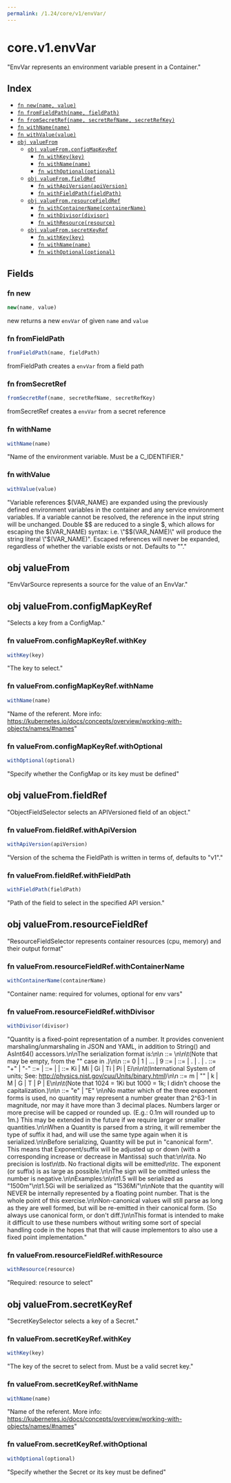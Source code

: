 ```yaml
---
permalink: /1.24/core/v1/envVar/
---
```


# core.v1.envVar

"EnvVar represents an environment variable present in a Container."

## Index

* [`fn new(name, value)`](#fn-new)
* [`fn fromFieldPath(name, fieldPath)`](#fn-fromfieldpath)
* [`fn fromSecretRef(name, secretRefName, secretRefKey)`](#fn-fromsecretref)
* [`fn withName(name)`](#fn-withname)
* [`fn withValue(value)`](#fn-withvalue)
* [`obj valueFrom`](#obj-valuefrom)
  * [`obj valueFrom.configMapKeyRef`](#obj-valuefromconfigmapkeyref)
    * [`fn withKey(key)`](#fn-valuefromconfigmapkeyrefwithkey)
    * [`fn withName(name)`](#fn-valuefromconfigmapkeyrefwithname)
    * [`fn withOptional(optional)`](#fn-valuefromconfigmapkeyrefwithoptional)
  * [`obj valueFrom.fieldRef`](#obj-valuefromfieldref)
    * [`fn withApiVersion(apiVersion)`](#fn-valuefromfieldrefwithapiversion)
    * [`fn withFieldPath(fieldPath)`](#fn-valuefromfieldrefwithfieldpath)
  * [`obj valueFrom.resourceFieldRef`](#obj-valuefromresourcefieldref)
    * [`fn withContainerName(containerName)`](#fn-valuefromresourcefieldrefwithcontainername)
    * [`fn withDivisor(divisor)`](#fn-valuefromresourcefieldrefwithdivisor)
    * [`fn withResource(resource)`](#fn-valuefromresourcefieldrefwithresource)
  * [`obj valueFrom.secretKeyRef`](#obj-valuefromsecretkeyref)
    * [`fn withKey(key)`](#fn-valuefromsecretkeyrefwithkey)
    * [`fn withName(name)`](#fn-valuefromsecretkeyrefwithname)
    * [`fn withOptional(optional)`](#fn-valuefromsecretkeyrefwithoptional)

## Fields

### fn new

```ts
new(name, value)
```

new returns a new `envVar` of given `name` and `value`

### fn fromFieldPath

```ts
fromFieldPath(name, fieldPath)
```

fromFieldPath creates a `envVar` from a field path

### fn fromSecretRef

```ts
fromSecretRef(name, secretRefName, secretRefKey)
```

fromSecretRef creates a `envVar` from a secret reference

### fn withName

```ts
withName(name)
```

"Name of the environment variable. Must be a C_IDENTIFIER."

### fn withValue

```ts
withValue(value)
```

"Variable references $(VAR_NAME) are expanded using the previously defined environment variables in the container and any service environment variables. If a variable cannot be resolved, the reference in the input string will be unchanged. Double $$ are reduced to a single $, which allows for escaping the $(VAR_NAME) syntax: i.e. \"$$(VAR_NAME)\" will produce the string literal \"$(VAR_NAME)\". Escaped references will never be expanded, regardless of whether the variable exists or not. Defaults to \"\"."

## obj valueFrom

"EnvVarSource represents a source for the value of an EnvVar."

## obj valueFrom.configMapKeyRef

"Selects a key from a ConfigMap."

### fn valueFrom.configMapKeyRef.withKey

```ts
withKey(key)
```

"The key to select."

### fn valueFrom.configMapKeyRef.withName

```ts
withName(name)
```

"Name of the referent. More info: https://kubernetes.io/docs/concepts/overview/working-with-objects/names/#names"

### fn valueFrom.configMapKeyRef.withOptional

```ts
withOptional(optional)
```

"Specify whether the ConfigMap or its key must be defined"

## obj valueFrom.fieldRef

"ObjectFieldSelector selects an APIVersioned field of an object."

### fn valueFrom.fieldRef.withApiVersion

```ts
withApiVersion(apiVersion)
```

"Version of the schema the FieldPath is written in terms of, defaults to \"v1\"."

### fn valueFrom.fieldRef.withFieldPath

```ts
withFieldPath(fieldPath)
```

"Path of the field to select in the specified API version."

## obj valueFrom.resourceFieldRef

"ResourceFieldSelector represents container resources (cpu, memory) and their output format"

### fn valueFrom.resourceFieldRef.withContainerName

```ts
withContainerName(containerName)
```

"Container name: required for volumes, optional for env vars"

### fn valueFrom.resourceFieldRef.withDivisor

```ts
withDivisor(divisor)
```

"Quantity is a fixed-point representation of a number. It provides convenient marshaling/unmarshaling in JSON and YAML, in addition to String() and AsInt64() accessors.\n\nThe serialization format is:\n\n<quantity>        ::= <signedNumber><suffix>\n\n\t(Note that <suffix> may be empty, from the \"\" case in <decimalSI>.)\n\n<digit>           ::= 0 | 1 | ... | 9 <digits>          ::= <digit> | <digit><digits> <number>          ::= <digits> | <digits>.<digits> | <digits>. | .<digits> <sign>            ::= \"+\" | \"-\" <signedNumber>    ::= <number> | <sign><number> <suffix>          ::= <binarySI> | <decimalExponent> | <decimalSI> <binarySI>        ::= Ki | Mi | Gi | Ti | Pi | Ei\n\n\t(International System of units; See: http://physics.nist.gov/cuu/Units/binary.html)\n\n<decimalSI>       ::= m | \"\" | k | M | G | T | P | E\n\n\t(Note that 1024 = 1Ki but 1000 = 1k; I didn't choose the capitalization.)\n\n<decimalExponent> ::= \"e\" <signedNumber> | \"E\" <signedNumber>\n\nNo matter which of the three exponent forms is used, no quantity may represent a number greater than 2^63-1 in magnitude, nor may it have more than 3 decimal places. Numbers larger or more precise will be capped or rounded up. (E.g.: 0.1m will rounded up to 1m.) This may be extended in the future if we require larger or smaller quantities.\n\nWhen a Quantity is parsed from a string, it will remember the type of suffix it had, and will use the same type again when it is serialized.\n\nBefore serializing, Quantity will be put in \"canonical form\". This means that Exponent/suffix will be adjusted up or down (with a corresponding increase or decrease in Mantissa) such that:\n\n\ta. No precision is lost\n\tb. No fractional digits will be emitted\n\tc. The exponent (or suffix) is as large as possible.\n\nThe sign will be omitted unless the number is negative.\n\nExamples:\n\n\t1.5 will be serialized as \"1500m\"\n\t1.5Gi will be serialized as \"1536Mi\"\n\nNote that the quantity will NEVER be internally represented by a floating point number. That is the whole point of this exercise.\n\nNon-canonical values will still parse as long as they are well formed, but will be re-emitted in their canonical form. (So always use canonical form, or don't diff.)\n\nThis format is intended to make it difficult to use these numbers without writing some sort of special handling code in the hopes that that will cause implementors to also use a fixed point implementation."

### fn valueFrom.resourceFieldRef.withResource

```ts
withResource(resource)
```

"Required: resource to select"

## obj valueFrom.secretKeyRef

"SecretKeySelector selects a key of a Secret."

### fn valueFrom.secretKeyRef.withKey

```ts
withKey(key)
```

"The key of the secret to select from.  Must be a valid secret key."

### fn valueFrom.secretKeyRef.withName

```ts
withName(name)
```

"Name of the referent. More info: https://kubernetes.io/docs/concepts/overview/working-with-objects/names/#names"

### fn valueFrom.secretKeyRef.withOptional

```ts
withOptional(optional)
```

"Specify whether the Secret or its key must be defined"